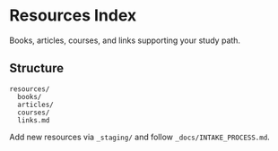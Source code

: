 # Resources Index

Books, articles, courses, and links supporting your study path.

## Structure
```
resources/
  books/
  articles/
  courses/
  links.md
```

Add new resources via `_staging/` and follow `_docs/INTAKE_PROCESS.md`.
